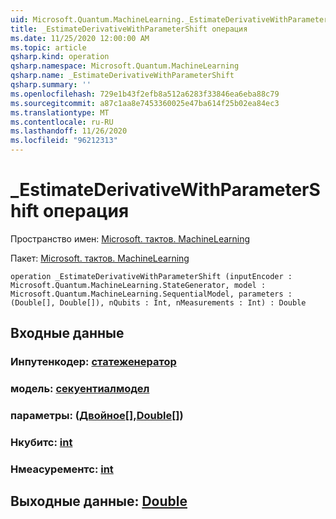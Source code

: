 ```yaml
---
uid: Microsoft.Quantum.MachineLearning._EstimateDerivativeWithParameterShift
title: _EstimateDerivativeWithParameterShift операция
ms.date: 11/25/2020 12:00:00 AM
ms.topic: article
qsharp.kind: operation
qsharp.namespace: Microsoft.Quantum.MachineLearning
qsharp.name: _EstimateDerivativeWithParameterShift
qsharp.summary: ''
ms.openlocfilehash: 729e1b43f2efb8a512a6283f33846ea6eba88c79
ms.sourcegitcommit: a87c1aa8e7453360025e47ba614f25b02ea84ec3
ms.translationtype: MT
ms.contentlocale: ru-RU
ms.lasthandoff: 11/26/2020
ms.locfileid: "96212313"
---
```

# <a name="_estimatederivativewithparametershift-operation"></a>_EstimateDerivativeWithParameterShift операция

Пространство имен: [Microsoft. тактов. MachineLearning](xref:Microsoft.Quantum.MachineLearning)

Пакет: [Microsoft. тактов. MachineLearning](https://nuget.org/packages/Microsoft.Quantum.MachineLearning)




```qsharp
operation _EstimateDerivativeWithParameterShift (inputEncoder : Microsoft.Quantum.MachineLearning.StateGenerator, model : Microsoft.Quantum.MachineLearning.SequentialModel, parameters : (Double[], Double[]), nQubits : Int, nMeasurements : Int) : Double
```


## <a name="input"></a>Входные данные

### <a name="inputencoder--stategenerator"></a>Инпутенкодер: [статеженератор](xref:Microsoft.Quantum.MachineLearning.StateGenerator)




### <a name="model--sequentialmodel"></a>модель: [секуентиалмодел](xref:Microsoft.Quantum.MachineLearning.SequentialModel)




### <a name="parameters--doubledouble"></a>параметры: ([Двойное](xref:microsoft.quantum.lang-ref.double)[],[Double](xref:microsoft.quantum.lang-ref.double)[])




### <a name="nqubits--int"></a>Нкубитс: [int](xref:microsoft.quantum.lang-ref.int)




### <a name="nmeasurements--int"></a>Нмеасурементс: [int](xref:microsoft.quantum.lang-ref.int)





## <a name="output--double"></a>Выходные данные: [Double](xref:microsoft.quantum.lang-ref.double)

